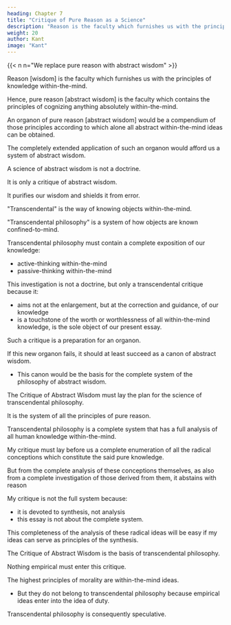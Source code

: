 ```yaml
---
heading: Chapter 7
title: "Critique of Pure Reason as a Science" 
description: "Reason is the faculty which furnishes us with the principles of knowledge within-the-mind"
weight: 20
author: Kant
image: "Kant"
---
```


{{< n n="We replace pure reason with abstract wisdom" >}}

<!-- 7. Idea and Division of a Particular Science, under the Name of a Critique of Pure Reason. -->


Reason [wisdom] is the faculty which furnishes us with the principles of knowledge within-the-mind. 

Hence, pure reason [abstract wisdom] is the faculty which contains the principles of cognizing anything absolutely within-the-mind.

An organon of pure reason [abstract wisdom] would be a compendium of those principles according to which alone all abstract  within-the-mind ideas can be obtained. 

The completely extended application of such an organon would afford us a system of abstract wisdom.

<!-- pure reason.  -->

<!-- As this, however, is demanding a great deal, and it is yet doubtful whether any extension of our knowledge be here possible, or, if so, in what cases; we can regard a science of the mere criticism of pure reason, its sources and limits, as the propaedeutic to a system of pure reason. -->


A science of abstract wisdom is not a doctrine.

It is only a critique of abstract wisdom.

It purifies our wisdom and shields it from error. 

<!-- pure reason; and its use, in regard to speculation, would be only negative, not to enlarge the bounds of, but to purify, our reason, and to shield it against error—which alone is no little gain.  -->


"Transcendental" is the way of knowing objects within-the-mind.

<!-- the knowledge of the mode of our within-the-mind cognition of objects.

 which is not so much occupied with objects as with 

, so far as this mode of cognition is possible a priori.  -->

"Transcendental philosophy" is a system of how objects are known confined-to-mind. 

<!--  such conceptions would be called . But this, again, is still beyond the bounds of our present essay. -->


Transcendental philosophy must contain a complete exposition of our knowledge:
- active-thinking within-the-mind 
- passive-thinking within-the-mind

 <!-- synthetical a priori, but of our analytical a priori knowledge, it is of too wide a range for our present purpose, because we do not require to carry our analysis any farther than is necessary to understand, in their full extent, the principles of synthesis a priori, with which alone we have to do. -->

This investigation is not a doctrine, but only a transcendental critique because it:
- aims not at the enlargement, but at the correction and guidance, of our knowledge
- is a touchstone of the worth or worthlessness of all within-the-mind knowledge, is the sole object of our present essay. 

Such a critique is a preparation for an organon.

 <!-- pure reason -->

If this new organon fails, it should at least succeed as a canon of abstract wisdom.
- This canon would be the basis for the complete system of the philosophy of abstract wisdom.

 <!-- pure reason, whether it extend or limit the bounds of that reason, might one day be set forth both analytically and synthetically.  -->

<!-- For that this is possible, nay, that such a system is not of so great extent as to preclude the hope of its ever being completed, is evident. 

For we have not here to do with the nature of outward objects, which is infinite, but solely with the mind, which judges of the nature of objects, and, again, with the mind only in respect of its cognition a priori. 

The object of our investigations, as it is not to be sought without, but, altogether within, ourselves, cannot remain concealed, and in all probability is limited enough to be completely surveyed and fairly estimated, according to its worth or worthlessness.

Still less let the reader here expect a critique of books and systems of pure reason; our present object is exclusively a critique of the faculty of pure reason itself. Only when we make this critique our foundation, do we possess a pure touchstone for estimating the philosophical value of ancient and modern writings on this subject; and without this criterion, the incompetent historian or judge decides upon and corrects the groundless assertions of others with his own, which have themselves just as little foundation. -->

 <!-- is a science, for which  -->

<!-- Pure Reason -->
The Critique of Abstract Wisdom must lay the plan for the science of transcendental philosophy. 

 <!-- sketch the whole plan architectonically, that is, from principles, with a full guarantee for the validity and stability of all the parts which enter into the building.  -->

It is the system of all the principles of pure reason. 

<!-- If this Critique itself does not assume the title of -->

Transcendental philosophy is a complete system that has a full analysis of all human knowledge within-the-mind.

 <!-- a priori. -->

My critique must lay before us a complete enumeration of all the radical conceptions which constitute the said pure knowledge. 

But from the complete analysis of these conceptions themselves, as also from a complete investigation of those derived from them, it abstains with reason

My critique is not the full system because:
-  it is devoted to synthesis, not analysis
- this essay is not about the complete system. 
<!-- partly because it would be deviating from the end in view to occupy itself with this analysis, since this process is not attended with the difficulty and insecurity to be found in the synthesis, to which our critique is entirely devoted, and  -->


<!-- partly because it would be inconsistent with the unity of our plan to burden this essay with the vindication of the completeness of such an analysis and deduction, with which, after all, we have at present nothing to do. -->

This completeness of the analysis of these radical ideas will be easy if my ideas can serve as principles of the synthesis.

<!-- conceptions, as well as of the deduction from the conceptions a priori which may be given by the analysis, we can, however, easily attain, provided only that we are in possession of all these radical conceptions, which are to serve as principles of the synthesis, and that in respect of this main purpose nothing is wanting. Pure Reason-->


The Critique of Abstract Wisdom is the basis of transcendental philosophy.

 <!-- and it is the complete idea of transcendental philosophy, but still not the science itself; because it only proceeds so far with the analysis as is necessary to the power of judging completely of our synthetical knowledge a priori. -->

Nothing empirical must enter this critique.

<!-- The principal thing we must attend to, in the division of the parts of a science like this, is that no conceptions must enter it which contain aught empirical; in other words, that the knowledge a priori must be completely pure. Hence, although  -->

The highest principles of morality are within-the-mind ideas. 
- But they do not belong to transcendental philosophy because empirical ideas enter into the idea of duty. 


Transcendental philosophy is consequently speculative. 

<!-- though they certainly do not lay the conceptions of pain, pleasure, desires, inclinations, etc. (which are all of empirical origin), at the foundation of its precepts, yet still into the conception of duty—as an obstacle to be overcome, or as an incitement which should not be made into a motive—these empirical conceptions must necessarily enter, in the construction of a system of pure morality. Transcendental philosophy is consequently a philosophy of the pure and merely speculative reason. For all that is practical, so far as it contains motives, relates to feelings, and these belong to empirical sources of cognition. -->

<!-- If we wish to divide this science from the universal point of view of a science in general, it ought to comprehend, first, a Doctrine of the Elements, and, secondly, a Doctrine of the Method of pure reason.

Each of these main divisions will have its subdivisions, the separate reasons for which we cannot here particularize. Only so much seems necessary, by way of introduction of premonition, that there are two sources of human knowledge (which probably spring from a common, but to us unknown root), namely, sense and understanding. By the former, objects are given to us; by the latter, thought.

So far as the faculty of sense may contain representations a priori, which form the conditions under which objects are given, in so far it belongs to transcendental philosophy. The transcendental doctrine of sense must form the first part of our science of elements, because the conditions under which alone the objects of human knowledge are given must precede those under which they are thought.
 -->